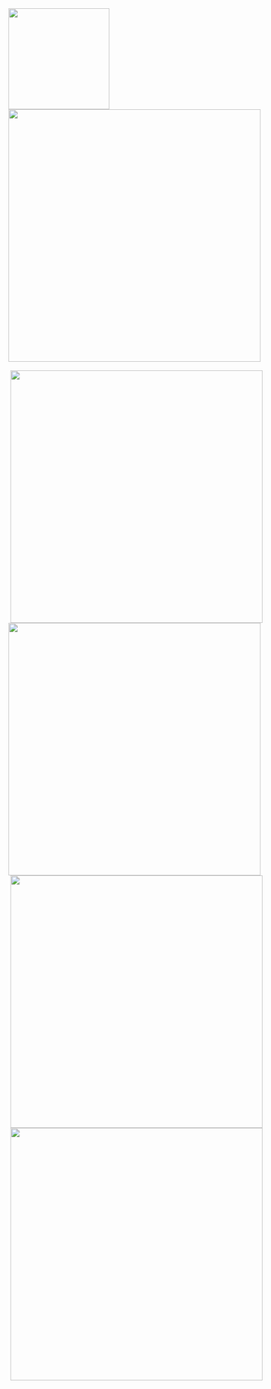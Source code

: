 <img align="center" width="200" height="200" src="https://user-images.githubusercontent.com/74868970/112364272-5889b880-8cfc-11eb-9e93-99a7190f4bcf.jpg">
&nbsp;<br/>
<img align="left" width="500" height="500" src="https://user-images.githubusercontent.com/74868970/112367308-c2579180-8cff-11eb-95e5-bc8995e1fe8d.png">&nbsp;
<img align="right" width="500" height="500" src="https://user-images.githubusercontent.com/74868970/112367317-c4215500-8cff-11eb-97df-8e9b5617b136.png">&nbsp;
<img align="left" width="500" height="500" src="https://user-images.githubusercontent.com/74868970/112367331-c5eb1880-8cff-11eb-9bc7-8e39161d1211.png">&nbsp;
<img align="right" width="500" height="500" src="https://user-images.githubusercontent.com/74868970/112367295-bf5ca100-8cff-11eb-9e2a-c6ebcbeb4f92.png">&nbsp;
<img align="right" width="500" height="500" src="https://user-images.githubusercontent.com/74868970/112367300-c1266480-8cff-11eb-975f-1878847b0318.png">&nbsp;
